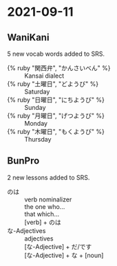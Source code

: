# 2021-09-11

## WaniKani

5 new vocab words added to SRS.

<dl>
  <div>
    <dt>{% ruby "関西弁", "かんさいべん" %}</dt>
    <dd>Kansai dialect</dd>
  </div>
  <div>
    <dt>{% ruby "土曜日", "どようび" %}</dt>
    <dd>Saturday</dd>
  </div>
  <div>
    <dt>{% ruby "日曜日", "にちようび" %}</dt>
    <dd>Sunday</dd>
  </div>
  <div>
    <dt>{% ruby "月曜日", "げつようび" %}</dt>
    <dd>Monday</dd>
  </div>
  <div>
    <dt>{% ruby "木曜日", "もくようび" %}</dt>
    <dd>Thursday</dd>
  </div>
</dl>

## BunPro

2 new lessons added to SRS.

<dl>
  <div>
    <dt>のは</dt>
    <dd>verb nominalizer</dd>
    <dd>the one who...</dd>
    <dd>that which...</dd>
    <dd>[verb] + のは</dd>
  </div>
  <div>
    <dt>な-Adjectives</dt>
    <dd>adjectives</dd>
    <dd>[な-Adjective] + だ/です</dd>
    <dd>[な-Adjective] + な + [noun]</dd>
  </div>
</dl>
